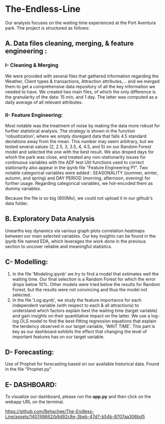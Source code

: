 # The-Endless-Line


Our analysis focuses on the waiting time experienced at the Port Aventura park. 
The project is structured as follows: 

## A. Data files cleaning, merging, & feature engineering :

### I- Cleaning & Merging 
We were provided with several files that gathered information regarding the Weather, Client types & transactions, Attraction attributes,... 
and we merged them to get a comprehensive data repository of all the key information we needed to have. 
We created two main files, of which the only difference is the granularity of the data: 15 min, and 1 day. The latter was computed as a daily average of all relevant attributes. 

### II- Feature Engineering: 
Most notable was the treatment of noise by making the data more robust for further statistical analysis. The strategy is shown in the function 'robustization',
where we simply disregard data that falls 4.5 standard deviations away from the mean. This number may seem arbitrary, but we tested several values (2, 2.5, 3, 3.5, 4, 4.5, and 5)
on our Random Forest model and selected the one with the best result.
We also droped days for which the park was close, and treated any non-stationarity issues for continuous variables with the ADF test
Util functions used to correct stationarity also appear in the ipynb file "Feature Engineering P1". 
Two notable categorical variables were added : SEASONALITY (summer, winter, autumn, and spring) and DAY PERIOD (morning, afternoon, evening) for further usage. 
Regarding categorical variables, we hot-encoded them as dummy variables. 

Because the file is so big (800Mo), we could not upload it in our github's data folder. 

## B. Exploratory Data Analysis 
Unearths key dynamics via various graph plots correlation heatmaps between our main selected variables.
Our key insights can be found in the ipynb file named EDA, which leverages the work done in the previous section to uncover reliable and meaningful statistics. 


## C- Modelling:
  1)   In the file 'Modeling.ipynb' we try to find a model that estimates well the waiting time. 
       Our final selection is a Random Forest for which the error drops below 10%. 
       Other models were tried below the results for Random Forest, but the results were not convincing and thus the model not selected.
  2)   In the file 'Log.ipynb', we study the feature importance for each independent variable (with respect to each & all attractions) to understand which
       factors explain best the waiting time (target variable) and gain insights on their quantitative impact on the latter.
       We use a log-log OLS model to find the best-fitting regression equations that explain the tendency observed in our target variable, 'WAIT TIME'. 
       This part is key as our dashboard exhibits the effect that changing the level of important features has on our target variable.
       
## D- Forecasting:
Use of Prophet for forecasting based on our available historical data. 
Found in the file "Prophet.py"


## E- DASHBOARD: 
To visualize our dashboard, please run the **app.py** and then click on the webapp URL on the terminal.

https://github.com/Behachee/The-Endless-Line/assets/140748662/b9d92c8e-3beb-47d7-b54b-8707aa306bd5





